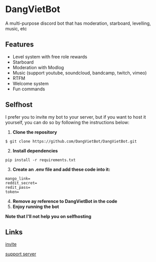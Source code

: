 # DangVietBot

A multi-purpose discord bot that has moderation, starboard, levelling, music, etc

## Features
- Level system with free role rewards
- Starboard
- Moderation with Modlog
- Music (support youtube, soundcloud, bandcamp, twitch, vimeo)
- RTFM
- Welcome system 
- Fun commands 

## Selfhost
I prefer you to invite my bot to your server, but if you want to host it yourself, you can do so by following the instructions below:

1. **Clone the repository**
```
$ git clone https://github.com/DangVietBot/DangVietBot.git
```
2. **Install dependencies**
```
pip install -r requirements.txt
```

3. **Create an .env file and add these code into it:**
```env
mango_link=
reddit_secret=
redit_pass=
token=
```

4. **Remove ay reference to DangVietBot in the code**
5. **Enjoy running the bot**

**Note that I'll not help you on selfhosting**
## Links
[invite](https://discord.com/oauth2/authorize?client_id=875589545532485682&permissions=549755813887&scope=bot%20applications.commands)

[support server](https://discord.gg/cnydBRnHU9)
